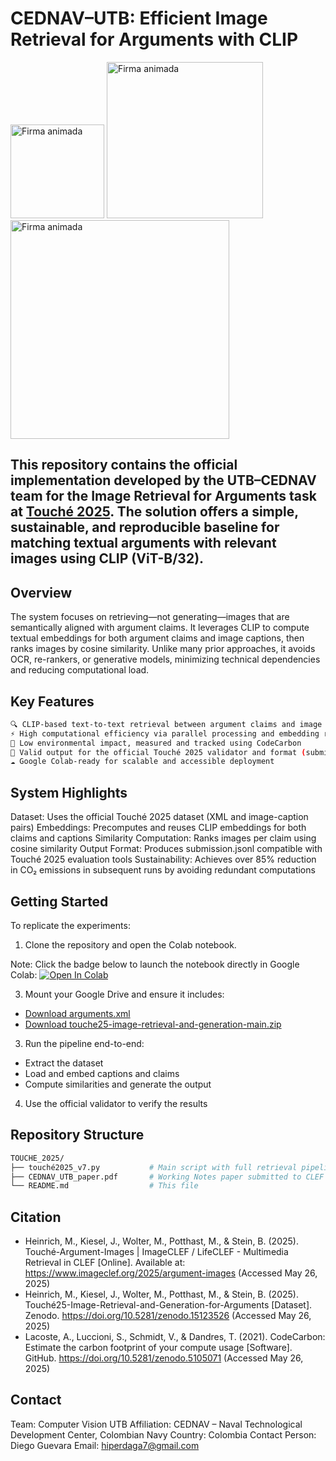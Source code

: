# CEDNAV–UTB: Efficient Image Retrieval for Arguments with CLIP

<img src="https://github.com/user-attachments/assets/44305bf0-c24a-4c1d-8f87-852445707970" width="150" alt="Firma animada">
<img src="https://github.com/user-attachments/assets/4c167b85-1fb9-4f8d-8ef9-9e0d60cf01c7" width="250" alt="Firma animada">
<img src="https://github.com/user-attachments/assets/1658fa2f-d8a3-494f-a812-fc33cf471188" width="350" alt="Firma animada">

## This repository contains the official implementation developed by the UTB–CEDNAV team for the Image Retrieval for Arguments task at [Touché 2025](https://touche.webis.de/clef25/touche25-web/image-retrieval-for-arguments.html). The solution offers a simple, sustainable, and reproducible baseline for matching textual arguments with relevant images using CLIP (ViT-B/32).

## Overview
The system focuses on retrieving—not generating—images that are semantically aligned with argument claims. It leverages CLIP to compute textual embeddings for both argument claims and image captions, then ranks images by cosine similarity. Unlike many prior approaches, it avoids OCR, re-rankers, or generative models, minimizing technical dependencies and reducing computational load.

## Key Features
```bash
🔍 CLIP-based text-to-text retrieval between argument claims and image captions
⚡ High computational efficiency via parallel processing and embedding reuse
🌱 Low environmental impact, measured and tracked using CodeCarbon
🧪 Valid output for the official Touché 2025 validator and format (submission.jsonl)
☁️ Google Colab-ready for scalable and accessible deployment
```

## System Highlights
Dataset: Uses the official Touché 2025 dataset (XML and image-caption pairs)
Embeddings: Precomputes and reuses CLIP embeddings for both claims and captions
Similarity Computation: Ranks images per claim using cosine similarity
Output Format: Produces submission.jsonl compatible with Touché 2025 evaluation tools
Sustainability: Achieves over 85% reduction in CO₂ emissions in subsequent runs by avoiding redundant computations

## Getting Started
To replicate the experiments:

1. Clone the repository and open the Colab notebook.

Note: Click the badge below to launch the notebook directly in Google Colab:
[![Open In Colab](https://colab.research.google.com/assets/colab-badge.svg)](https://colab.research.google.com/drive/11HhJJcfZ87bkSmhzJzU32SjK8EbND57D?usp=sharing)


3. Mount your Google Drive and ensure it includes:
  - [Download arguments.xml](https://zenodo.org/records/15123526/files/arguments.xml?download=1)
  - [Download touche25-image-retrieval-and-generation-main.zip](https://zenodo.org/records/15123526/files/touche25-image-retrieval-and-generation-main.zip?download=1)
    
3. Run the pipeline end-to-end:
  - Extract the dataset
  - Load and embed captions and claims
  - Compute similarities and generate the output
4. Use the official validator to verify the results

## Repository Structure
```bash
TOUCHE_2025/
├── touché2025_v7.py           # Main script with full retrieval pipeline
├── CEDNAV_UTB_paper.pdf       # Working Notes paper submitted to CLEF 2025
└── README.md                  # This file
```


## Citation
- Heinrich, M., Kiesel, J., Wolter, M., Potthast, M., & Stein, B. (2025). Touché-Argument-Images | ImageCLEF / LifeCLEF - Multimedia Retrieval in CLEF [Online]. Available at: https://www.imageclef.org/2025/argument-images (Accessed May 26, 2025)
- Heinrich, M., Kiesel, J., Wolter, M., Potthast, M., & Stein, B. (2025). Touché25-Image-Retrieval-and-Generation-for-Arguments [Dataset]. Zenodo. https://doi.org/10.5281/zenodo.15123526 (Accessed May 26, 2025)
- Lacoste, A., Luccioni, S., Schmidt, V., & Dandres, T. (2021). CodeCarbon: Estimate the carbon footprint of your compute usage [Software]. GitHub. https://doi.org/10.5281/zenodo.5105071 (Accessed May 26, 2025)


## Contact
Team: Computer Vision UTB
Affiliation: CEDNAV – Naval Technological Development Center, Colombian Navy
Country: Colombia
Contact Person: Diego Guevara
Email: hiperdaga7@gmail.com

